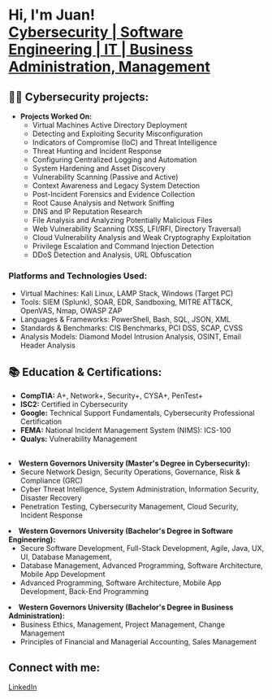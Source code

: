 <!-- # Main headline -->
<h1>
  Hi, I'm Juan! 
  <br>
  <a href="https://www.linkedin.com/in/juan-s-519049134/">
    Cybersecurity | Software Engineering | IT | Business Administration, Management
  </a>
</h1>

<!-- # Projects-->
<h2>
  👨‍💻 Cybersecurity projects:
</h2>

<ul>
  <li>
    <strong>Projects Worked On:</strong>
    <ul>
      <li>Virtual Machines Active Directory Deployment</li>
      <li>Detecting and Exploiting Security Misconfiguration</li>
      <li>Indicators of Compromise (IoC) and Threat Intelligence</li>
      <li>Threat Hunting and Incident Response</li>
      <li>Configuring Centralized Logging and Automation</li>
      <li>System Hardening and Asset Discovery</li>
      <li>Vulnerability Scanning (Passive and Active)</li>
      <li>Context Awareness and Legacy System Detection</li>
      <li>Post-Incident Forensics and Evidence Collection</li>
      <li>Root Cause Analysis and Network Sniffing</li>
      <li>DNS and IP Reputation Research</li>
      <li>File Analysis and Analyzing Potentially Malicious Files</li>
      <li>Web Vulnerability Scanning (XSS, LFI/RFI, Directory Traversal)</li>
      <li>Cloud Vulnerability Analysis and Weak Cryptography Exploitation</li>
      <li>Privilege Escalation and Command Injection Detection</li>
      <li>DDoS Detection and Analysis, URL Obfuscation</li>
    </ul>
  </li>
</ul>

<h3>Platforms and Technologies Used:</h3>
<ul>
  <li>Virtual Machines: Kali Linux, LAMP Stack, Windows (Target PC)</li>
  <li>Tools: SIEM (Splunk), SOAR, EDR, Sandboxing, MITRE ATT&CK, OpenVAS, Nmap, OWASP ZAP</li>
  <li>Languages & Frameworks: PowerShell, Bash, SQL, JSON, XML</li>
  <li>Standards & Benchmarks: CIS Benchmarks, PCI DSS, SCAP, CVSS</li>
  <li>Analysis Models: Diamond Model Intrusion Analysis, OSINT, Email Header Analysis</li>
</ul>

<!-- # Certifications Section -->
<h2>📚 Education & Certifications:</h2>

<ul>
  <li><strong>CompTIA:</strong> A+, Network+, Security+, CYSA+, PenTest+</li>
  <li><strong>ISC2:</strong> Certified in Cybersecurity</li>
  <li><strong>Google:</strong> Technical Support Fundamentals, Cybersecurity Professional Certification</li>
  <li><strong>FEMA:</strong> National Incident Management System (NIMS): ICS-100</li>
  <li><strong>Qualys:</strong> Vulnerability Management</li>
</ul>
<br/>
  <li><strong>Western Governors University (Master's Degree in Cybersecurity):</strong>
    <ul>
      <li>Secure Network Design, Security Operations, Governance, Risk & Compliance (GRC)</li>
      <li>Cyber Threat Intelligence, System Administration, Information Security, Disaster Recovery</li>
      <li>Penetration Testing, Cybersecurity Management, Cloud Security, Incident Response</li>
    </ul>
  </li>
  <li><strong>Western Governors University (Bachelor's Degree in Software Engineering):</strong>
    <ul>
      <li>Secure Software Development, Full-Stack Development, Agile, Java, UX, UI, Database Management, </li>
      <li>Database Management, Advanced Programming, Software Architecture, Mobile App Development</li>
      <li>Advanced Programming, Software Architecture, Mobile App Development, Back-End Programming</li>
    </ul>
  <li><strong>Western Governors University (Bachelor's Degree in Business Administration):</strong>
    <ul>
      <li>Business Ethics, Management, Project Management, Change Management</li>
      <li>Principles of Financial and Managerial Accounting, Sales Management</li>
    </ul>
  </li>
</ul>

<!-- # Social Platforms Section -->
<h2>
  Connect with me:
</h2>
<a href=https://www.linkedin.com/in/juan-s-519049134/> 
  LinkedIn
</a>
